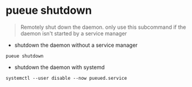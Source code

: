 # pueue shutdown

> Remotely shut down the daemon.
> only use this subcommand if the daemon isn't started by a service manager

- shutdown the daemon without a service manager

`pueue shutdown`

- shutdown the daemon with systemd

`systemctl --user disable --now pueued.service`
